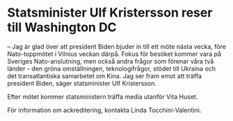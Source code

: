 # Statsminister Ulf Kristersson reser till Washington DC

– Jag är glad över att president Biden bjuder in till ett möte nästa vecka, före Nato\-toppmötet i Vilnius veckan därpå. Fokus för besöket kommer vara på Sveriges Nato\-anslutning, men också andra frågor som förenar våra två länder \- den gröna omställningen, teknologifrågor, stödet till Ukraina och det transatlantiska samarbetet om Kina. Jag ser fram emot att träffa president Biden, säger statsminister Ulf Kristersson.

Efter mötet kommer statsministern träffa media utanför Vita Huset.

För information om ackreditering, kontakta Linda Tocchini\-Valentini.
